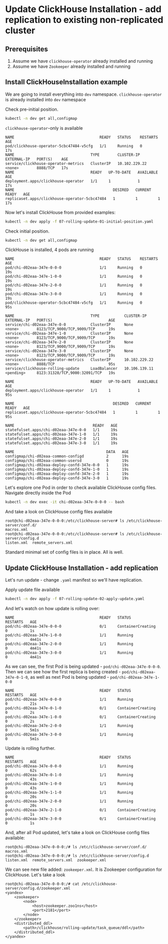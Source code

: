 # Update ClickHouse Installation - add replication to existing non-replicated cluster 

## Prerequisites
  1. Assume we have `clickhouse-operator` already installed and running
  1. Assume we have `Zookeeper` already installed and running
  
## Install ClickHouseInstallation example
We are going to install everything into `dev` namespace. `clickhouse-operator` is already installed into `dev` namespace

Check pre-initial position.
```bash
kubectl -n dev get all,configmap
```
`clickhouse-operator`-only is available
```text
NAME                                      READY   STATUS    RESTARTS   AGE
pod/clickhouse-operator-5cbc47484-v5cfg   1/1     Running   0          17s
NAME                                  TYPE        CLUSTER-IP      EXTERNAL-IP   PORT(S)    AGE
service/clickhouse-operator-metrics   ClusterIP   10.102.229.22   <none>        8888/TCP   17s
NAME                                  READY   UP-TO-DATE   AVAILABLE   AGE
deployment.apps/clickhouse-operator   1/1     1            1           17s
NAME                                            DESIRED   CURRENT   READY   AGE
replicaset.apps/clickhouse-operator-5cbc47484   1         1         1       17s
```
Now let's install ClickHouse from provided examples:
```bash
kubectl -n dev apply -f 07-rolling-update-01-initial-position.yaml
```
Check initial position.
```bash
kubectl -n dev get all,configmap
```
ClickHouse is installed, 4 pods are running
```text
NAME                                      READY   STATUS    RESTARTS   AGE
pod/chi-d02eaa-347e-0-0-0                 1/1     Running   0          19s
pod/chi-d02eaa-347e-1-0-0                 1/1     Running   0          19s
pod/chi-d02eaa-347e-2-0-0                 1/1     Running   0          19s
pod/chi-d02eaa-347e-3-0-0                 1/1     Running   0          19s
pod/clickhouse-operator-5cbc47484-v5cfg   1/1     Running   0          95s

NAME                                  TYPE           CLUSTER-IP      EXTERNAL-IP   PORT(S)                         AGE
service/chi-d02eaa-347e-0-0           ClusterIP      None            <none>        8123/TCP,9000/TCP,9009/TCP      19s
service/chi-d02eaa-347e-1-0           ClusterIP      None            <none>        8123/TCP,9000/TCP,9009/TCP      19s
service/chi-d02eaa-347e-2-0           ClusterIP      None            <none>        8123/TCP,9000/TCP,9009/TCP      19s
service/chi-d02eaa-347e-3-0           ClusterIP      None            <none>        8123/TCP,9000/TCP,9009/TCP      19s
service/clickhouse-operator-metrics   ClusterIP      10.102.229.22   <none>        8888/TCP                        95s
service/clickhouse-rolling-update     LoadBalancer   10.106.139.11   <pending>     8123:31328/TCP,9000:32091/TCP   19s

NAME                                  READY   UP-TO-DATE   AVAILABLE   AGE
deployment.apps/clickhouse-operator   1/1     1            1           95s

NAME                                            DESIRED   CURRENT   READY   AGE
replicaset.apps/clickhouse-operator-5cbc47484   1         1         1       95s

NAME                                   READY   AGE
statefulset.apps/chi-d02eaa-347e-0-0   1/1     19s
statefulset.apps/chi-d02eaa-347e-1-0   1/1     19s
statefulset.apps/chi-d02eaa-347e-2-0   1/1     19s
statefulset.apps/chi-d02eaa-347e-3-0   1/1     19s

NAME                                         DATA   AGE
configmap/chi-d02eaa-common-configd          2      19s
configmap/chi-d02eaa-common-usersd           0      19s
configmap/chi-d02eaa-deploy-confd-347e-0-0   1      19s
configmap/chi-d02eaa-deploy-confd-347e-1-0   1      19s
configmap/chi-d02eaa-deploy-confd-347e-2-0   1      19s
configmap/chi-d02eaa-deploy-confd-347e-3-0   1      19s
```
Let's explore one Pod in order to check available ClickHouse config files.
Navigate directly inside the Pod
```bash
kubectl -n dev exec -it chi-d02eaa-347e-0-0-0 -- bash
```
And take a look on ClickHouse config files available
```text
root@chi-d02eaa-347e-0-0-0:/etc/clickhouse-server# ls /etc/clickhouse-server/conf.d/
macros.xml
root@chi-d02eaa-347e-0-0-0:/etc/clickhouse-server# ls /etc/clickhouse-server/config.d
listen.xml  remote_servers.xml
```
Standard minimal set of config files is in place.
All is well.

## Update ClickHouse Installation - add replication
Let's run update - change `.yaml` manifest so we'll have replication.

Apply update file available 
```bash
kubectl -n dev apply -f 07-rolling-update-02-apply-update.yaml
```
And let's watch on how update is rolling over:
```text
NAME                                      READY   STATUS              RESTARTS   AGE
pod/chi-d02eaa-347e-0-0-0                 0/1     ContainerCreating   0          1s
pod/chi-d02eaa-347e-1-0-0                 1/1     Running             0          4m41s
pod/chi-d02eaa-347e-2-0-0                 1/1     Running             0          4m41s
pod/chi-d02eaa-347e-3-0-0                 1/1     Running             0          4m41s
```
As we can see, the first Pod is being updated - `pod/chi-d02eaa-347e-0-0-0`. 
Then we can see how the first replica is being created - `pod/chi-d02eaa-347e-0-1-0`, as well as 
next Pod is being updated - `pod/chi-d02eaa-347e-1-0-0` 
```text
NAME                                      READY   STATUS              RESTARTS   AGE
pod/chi-d02eaa-347e-0-0-0                 1/1     Running             0          21s
pod/chi-d02eaa-347e-0-1-0                 0/1     ContainerCreating   0          2s
pod/chi-d02eaa-347e-1-0-0                 0/1     ContainerCreating   0          2s
pod/chi-d02eaa-347e-2-0-0                 1/1     Running             0          5m1s
pod/chi-d02eaa-347e-3-0-0                 1/1     Running             0          5m1s
```
Update is rolling further.
```text
NAME                                      READY   STATUS              RESTARTS   AGE
pod/chi-d02eaa-347e-0-0-0                 1/1     Running             0          62s
pod/chi-d02eaa-347e-0-1-0                 1/1     Running             0          43s
pod/chi-d02eaa-347e-1-0-0                 1/1     Running             0          43s
pod/chi-d02eaa-347e-1-1-0                 1/1     Running             0          20s
pod/chi-d02eaa-347e-2-0-0                 1/1     Running             0          20s
pod/chi-d02eaa-347e-2-1-0                 0/1     ContainerCreating   0          1s
pod/chi-d02eaa-347e-3-0-0                 0/1     ContainerCreating   0          1s
```
And, after all Pod updated, let's take a look on ClickHouse config files available:
```text
root@chi-d02eaa-347e-0-0-0:/# ls /etc/clickhouse-server/conf.d/
macros.xml
root@chi-d02eaa-347e-0-0-0:/# ls /etc/clickhouse-server/config.d
listen.xml  remote_servers.xml  zookeeper.xml
```
We can see new file added: `zookeeper.xml`. It is Zookeeper configuration for ClickHouse. Let's take a look
```text
root@chi-d02eaa-347e-0-0-0:/# cat /etc/clickhouse-server/config.d/zookeeper.xml 
<yandex>
    <zookeeper>
        <node>
            <host>zookeeper.zoo1ns</host>
            <port>2181</port>
        </node>
    </zookeeper>
    <distributed_ddl>
        <path>/clickhouse/rolling-update/task_queue/ddl</path>
    </distributed_ddl>
</yandex>
```
